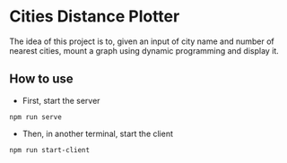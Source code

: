 # Cities Distance Plotter
The idea of this project is to, given an input of city name and number of nearest cities, mount a graph using dynamic programming and display it. 


## How to use
* First, start the server
```
npm run serve
```

* Then, in another terminal, start the client
```
npm run start-client
```